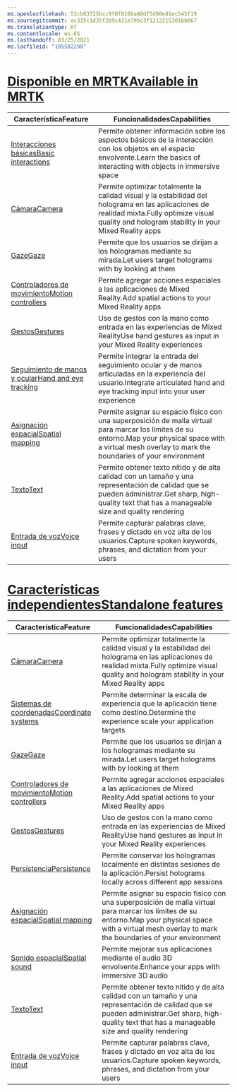 ```yaml
---
ms.openlocfilehash: 53cb83725bcc9f8f810ba40df5d08e81ec545f19
ms.sourcegitcommit: ac315c1d35f2b9c431e79bc3f1212215301bb867
ms.translationtype: HT
ms.contentlocale: es-ES
ms.lasthandoff: 03/25/2021
ms.locfileid: "105582298"
---
```

# <a name="available-in-mrtk"></a>[<span data-ttu-id="92c16-101">Disponible en MRTK</span><span class="sxs-lookup"><span data-stu-id="92c16-101">Available in MRTK</span></span>](#tab/mrtk)

|  <span data-ttu-id="92c16-102">Característica</span><span class="sxs-lookup"><span data-stu-id="92c16-102">Feature</span></span>  |  <span data-ttu-id="92c16-103">Funcionalidades</span><span class="sxs-lookup"><span data-stu-id="92c16-103">Capabilities</span></span>  |
| --- | --- |
| [<span data-ttu-id="92c16-104">Interacciones básicas</span><span class="sxs-lookup"><span data-stu-id="92c16-104">Basic interactions</span></span>](../../out-of-scope/mrtk-101.md) | <span data-ttu-id="92c16-105">Permite obtener información sobre los aspectos básicos de la interacción con los objetos en el espacio envolvente.</span><span class="sxs-lookup"><span data-stu-id="92c16-105">Learn the basics of interacting with objects in immersive space</span></span> |
| [<span data-ttu-id="92c16-106">Cámara</span><span class="sxs-lookup"><span data-stu-id="92c16-106">Camera</span></span>](../unity/camera-in-unity.md) | <span data-ttu-id="92c16-107">Permite optimizar totalmente la calidad visual y la estabilidad del holograma en las aplicaciones de realidad mixta.</span><span class="sxs-lookup"><span data-stu-id="92c16-107">Fully optimize visual quality and hologram stability in your Mixed Reality apps</span></span> |
| [<span data-ttu-id="92c16-108">Gaze</span><span class="sxs-lookup"><span data-stu-id="92c16-108">Gaze</span></span>](../unity/gaze-in-unity.md) | <span data-ttu-id="92c16-109">Permite que los usuarios se dirijan a los hologramas mediante su mirada.</span><span class="sxs-lookup"><span data-stu-id="92c16-109">Let users target holograms with by looking at them</span></span> |
| [<span data-ttu-id="92c16-110">Controladores de movimiento</span><span class="sxs-lookup"><span data-stu-id="92c16-110">Motion controllers</span></span>](../unity/motion-controllers-in-unity.md) | <span data-ttu-id="92c16-111">Permite agregar acciones espaciales a las aplicaciones de Mixed Reality.</span><span class="sxs-lookup"><span data-stu-id="92c16-111">Add spatial actions to your Mixed Reality apps</span></span> |
| [<span data-ttu-id="92c16-112">Gestos</span><span class="sxs-lookup"><span data-stu-id="92c16-112">Gestures</span></span>](../unity/gestures-in-unity.md) | <span data-ttu-id="92c16-113">Uso de gestos con la mano como entrada en las experiencias de Mixed Reality</span><span class="sxs-lookup"><span data-stu-id="92c16-113">Use hand gestures as input in your Mixed Reality experiences</span></span> |
| [<span data-ttu-id="92c16-114">Seguimiento de manos y ocular</span><span class="sxs-lookup"><span data-stu-id="92c16-114">Hand and eye tracking</span></span>](../unity/hand-eye-in-unity.md) | <span data-ttu-id="92c16-115">Permite integrar la entrada del seguimiento ocular y de manos articuladas en la experiencia del usuario.</span><span class="sxs-lookup"><span data-stu-id="92c16-115">Integrate articulated hand and eye tracking input into your user experience</span></span> |
| [<span data-ttu-id="92c16-116">Asignación espacial</span><span class="sxs-lookup"><span data-stu-id="92c16-116">Spatial mapping</span></span>](../unity/spatial-mapping-in-unity.md) | <span data-ttu-id="92c16-117">Permite asignar su espacio físico con una superposición de malla virtual para marcar los límites de su entorno.</span><span class="sxs-lookup"><span data-stu-id="92c16-117">Map your physical space with a virtual mesh overlay to mark the boundaries of your environment</span></span> |
| [<span data-ttu-id="92c16-118">Texto</span><span class="sxs-lookup"><span data-stu-id="92c16-118">Text</span></span>](../unity/text-in-unity.md) | <span data-ttu-id="92c16-119">Permite obtener texto nítido y de alta calidad con un tamaño y una representación de calidad que se pueden administrar.</span><span class="sxs-lookup"><span data-stu-id="92c16-119">Get sharp, high-quality text that has a manageable size and quality rendering</span></span> |
| [<span data-ttu-id="92c16-120">Entrada de voz</span><span class="sxs-lookup"><span data-stu-id="92c16-120">Voice input</span></span>](../unity/voice-input-in-unity.md) | <span data-ttu-id="92c16-121">Permite capturar palabras clave, frases y dictado en voz alta de los usuarios.</span><span class="sxs-lookup"><span data-stu-id="92c16-121">Capture spoken keywords, phrases, and dictation from your users</span></span>|

# <a name="standalone-features"></a>[<span data-ttu-id="92c16-122">Características independientes</span><span class="sxs-lookup"><span data-stu-id="92c16-122">Standalone features</span></span>](#tab/standalone)

|  <span data-ttu-id="92c16-123">Característica</span><span class="sxs-lookup"><span data-stu-id="92c16-123">Feature</span></span>  |  <span data-ttu-id="92c16-124">Funcionalidades</span><span class="sxs-lookup"><span data-stu-id="92c16-124">Capabilities</span></span>  |
| --- | --- |
| [<span data-ttu-id="92c16-125">Cámara</span><span class="sxs-lookup"><span data-stu-id="92c16-125">Camera</span></span>](../unity/camera-in-unity.md) | <span data-ttu-id="92c16-126">Permite optimizar totalmente la calidad visual y la estabilidad del holograma en las aplicaciones de realidad mixta.</span><span class="sxs-lookup"><span data-stu-id="92c16-126">Fully optimize visual quality and hologram stability in your Mixed Reality apps</span></span> |
| [<span data-ttu-id="92c16-127">Sistemas de coordenadas</span><span class="sxs-lookup"><span data-stu-id="92c16-127">Coordinate systems</span></span>](../unity/coordinate-systems-in-unity.md) | <span data-ttu-id="92c16-128">Permite determinar la escala de experiencia que la aplicación tiene como destino.</span><span class="sxs-lookup"><span data-stu-id="92c16-128">Determine the experience scale your application targets</span></span> |
| [<span data-ttu-id="92c16-129">Gaze</span><span class="sxs-lookup"><span data-stu-id="92c16-129">Gaze</span></span>](../unity/gaze-in-unity.md) | <span data-ttu-id="92c16-130">Permite que los usuarios se dirijan a los hologramas mediante su mirada.</span><span class="sxs-lookup"><span data-stu-id="92c16-130">Let users target holograms with by looking at them</span></span> |
| [<span data-ttu-id="92c16-131">Controladores de movimiento</span><span class="sxs-lookup"><span data-stu-id="92c16-131">Motion controllers</span></span>](../unity/motion-controllers-in-unity.md) | <span data-ttu-id="92c16-132">Permite agregar acciones espaciales a las aplicaciones de Mixed Reality.</span><span class="sxs-lookup"><span data-stu-id="92c16-132">Add spatial actions to your Mixed Reality apps</span></span> |
| [<span data-ttu-id="92c16-133">Gestos</span><span class="sxs-lookup"><span data-stu-id="92c16-133">Gestures</span></span>](../unity/gestures-in-unity.md) | <span data-ttu-id="92c16-134">Uso de gestos con la mano como entrada en las experiencias de Mixed Reality</span><span class="sxs-lookup"><span data-stu-id="92c16-134">Use hand gestures as input in your Mixed Reality experiences</span></span> |
| [<span data-ttu-id="92c16-135">Persistencia</span><span class="sxs-lookup"><span data-stu-id="92c16-135">Persistence</span></span>](../unity/persistence-in-unity.md) | <span data-ttu-id="92c16-136">Permite conservar los hologramas localmente en distintas sesiones de la aplicación.</span><span class="sxs-lookup"><span data-stu-id="92c16-136">Persist holograms locally across different app sessions</span></span> |
| [<span data-ttu-id="92c16-137">Asignación espacial</span><span class="sxs-lookup"><span data-stu-id="92c16-137">Spatial mapping</span></span>](../unity/spatial-mapping-in-unity.md) | <span data-ttu-id="92c16-138">Permite asignar su espacio físico con una superposición de malla virtual para marcar los límites de su entorno.</span><span class="sxs-lookup"><span data-stu-id="92c16-138">Map your physical space with a virtual mesh overlay to mark the boundaries of your environment</span></span> |
| [<span data-ttu-id="92c16-139">Sonido espacial</span><span class="sxs-lookup"><span data-stu-id="92c16-139">Spatial sound</span></span>](../unity/spatial-sound-in-unity.md) | <span data-ttu-id="92c16-140">Permite mejorar sus aplicaciones mediante el audio 3D envolvente.</span><span class="sxs-lookup"><span data-stu-id="92c16-140">Enhance your apps with immersive 3D audio</span></span> |
| [<span data-ttu-id="92c16-141">Texto</span><span class="sxs-lookup"><span data-stu-id="92c16-141">Text</span></span>](../unity/text-in-unity.md) | <span data-ttu-id="92c16-142">Permite obtener texto nítido y de alta calidad con un tamaño y una representación de calidad que se pueden administrar.</span><span class="sxs-lookup"><span data-stu-id="92c16-142">Get sharp, high-quality text that has a manageable size and quality rendering</span></span> |
| [<span data-ttu-id="92c16-143">Entrada de voz</span><span class="sxs-lookup"><span data-stu-id="92c16-143">Voice input</span></span>](../unity/voice-input-in-unity.md) | <span data-ttu-id="92c16-144">Permite capturar palabras clave, frases y dictado en voz alta de los usuarios.</span><span class="sxs-lookup"><span data-stu-id="92c16-144">Capture spoken keywords, phrases, and dictation from your users</span></span>|